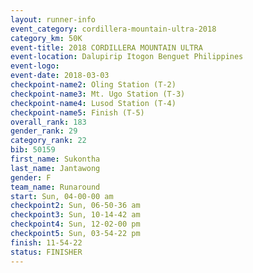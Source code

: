 ```yaml
---
layout: runner-info 
event_category: cordillera-mountain-ultra-2018 
category_km: 50K 
event-title: 2018 CORDILLERA MOUNTAIN ULTRA 
event-location: Dalupirip Itogon Benguet Philippines 
event-logo: 
event-date: 2018-03-03 
checkpoint-name2: Oling Station (T-2) 
checkpoint-name3: Mt. Ugo Station (T-3) 
checkpoint-name4: Lusod Station (T-4) 
checkpoint-name5: Finish (T-5) 
overall_rank: 183
gender_rank: 29
category_rank: 22
bib: 50159
first_name: Sukontha
last_name: Jantawong
gender: F
team_name: Runaround
start: Sun, 04-00-00 am
checkpoint2: Sun, 06-50-36 am
checkpoint3: Sun, 10-14-42 am
checkpoint4: Sun, 12-02-00 pm
checkpoint5: Sun, 03-54-22 pm
finish: 11-54-22
status: FINISHER
---
```

